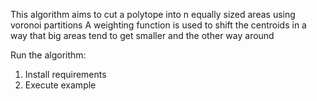 This algorithm aims to cut a polytope into n equally sized areas using voronoi partitions
A weighting function is used to shift the centroids in a way that
big areas tend to get smaller and the other way around

Run the algorithm:
1. Install requirements
2. Execute example
